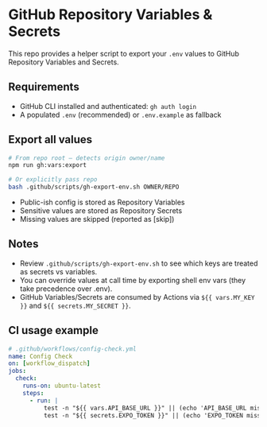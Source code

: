 # GitHub Repository Variables & Secrets

This repo provides a helper script to export your `.env` values to GitHub Repository Variables and Secrets.

## Requirements
- GitHub CLI installed and authenticated: `gh auth login`
- A populated `.env` (recommended) or `.env.example` as fallback

## Export all values
```bash
# From repo root — detects origin owner/name
npm run gh:vars:export

# Or explicitly pass repo
bash .github/scripts/gh-export-env.sh OWNER/REPO
```

- Public-ish config is stored as Repository Variables
- Sensitive values are stored as Repository Secrets
- Missing values are skipped (reported as [skip])

## Notes
- Review `.github/scripts/gh-export-env.sh` to see which keys are treated as secrets vs variables.
- You can override values at call time by exporting shell env vars (they take precedence over .env).
- GitHub Variables/Secrets are consumed by Actions via `${{ vars.MY_KEY }}` and `${{ secrets.MY_SECRET }}`.

## CI usage example
```yaml
# .github/workflows/config-check.yml
name: Config Check
on: [workflow_dispatch]
jobs:
  check:
    runs-on: ubuntu-latest
    steps:
      - run: |
          test -n "${{ vars.API_BASE_URL }}" || (echo 'API_BASE_URL missing' && exit 1)
          test -n "${{ secrets.EXPO_TOKEN }}" || (echo 'EXPO_TOKEN missing' && exit 1)
```

